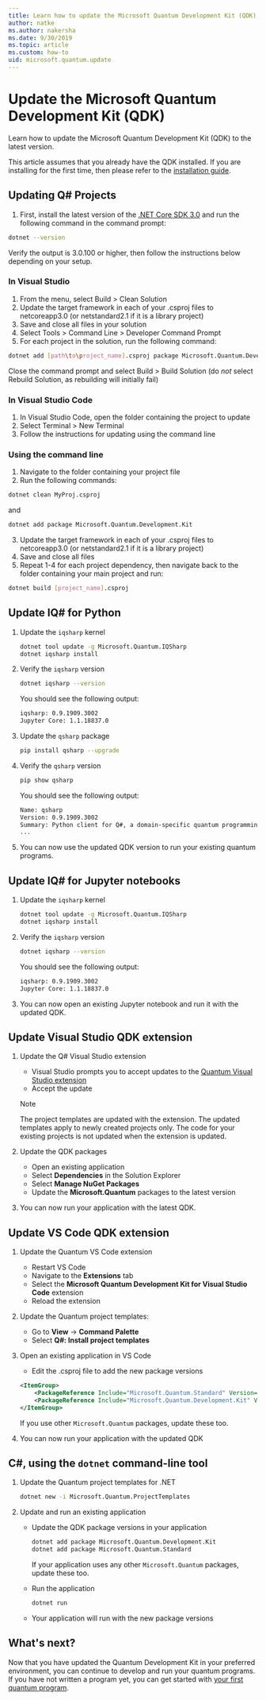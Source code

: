 ```yaml
---
title: Learn how to update the Microsoft Quantum Development Kit (QDK)
author: natke
ms.author: nakersha
ms.date: 9/30/2019
ms.topic: article
ms.custom: how-to
uid: microsoft.quantum.update
---
```


# Update the Microsoft Quantum Development Kit (QDK)

Learn how to update the Microsoft Quantum Development Kit (QDK) to the latest version.

This article assumes that you already have the QDK installed. If you are installing for the first time, then please refer to the [installation guide](xref:microsoft.quantum.install).


## Updating Q# Projects 

1. First, install the latest version of the [.NET Core SDK 3.0](https://dotnet.microsoft.com/download) and run the following command in the command prompt:
```bash
dotnet --version
```
 Verify the output is 3.0.100 or higher, then follow the instructions below depending on your setup.

### In Visual Studio
 
 1. From the menu, select Build > Clean Solution 
 1. Update the target framework in each of your .csproj files to netcoreapp3.0 (or netstandard2.1 if it is a library project)
 1. Save and close all files in your solution
 1. Select Tools > Command Line > Developer Command Prompt
 1. For each project in the solution, run the following command:
 ```bash
 dotnet add [path\to\project_name].csproj package Microsoft.Quantum.Development.Kit`
 ```
 Close the command prompt and select Build > Build Solution (do *not* select Rebuild Solution, as rebuilding will initially fail)

### In Visual Studio Code

1. In Visual Studio Code, open the folder containing the project to update
1. Select Terminal > New Terminal
1. Follow the instructions for updating using the command line

### Using the command line

1. Navigate to the folder containing your project file
2. Run the following commands:
```bash
dotnet clean MyProj.csproj
```

and

```bash
dotnet add package Microsoft.Quantum.Development.Kit
```
3. Update the target framework in each of your .csproj files to netcoreapp3.0 (or netstandard2.1 if it is a library project)
4. Save and close all files
5. Repeat 1-4 for each project dependency, then navigate back to the folder containing your main project and run:
```bash
dotnet build [project_name].csproj
```

## Update IQ# for Python

1. Update the `iqsharp` kernel

    ```bash
    dotnet tool update -g Microsoft.Quantum.IQSharp
    dotnet iqsharp install
    ```

1. Verify the `iqsharp` version

    ```bash
    dotnet iqsharp --version
    ```

    You should see the following output:

    ```bash
    iqsharp: 0.9.1909.3002
    Jupyter Core: 1.1.18837.0
    ```

1. Update the `qsharp` package

    ```bash
    pip install qsharp --upgrade
    ```

1. Verify the `qsharp` version

    ```bash
    pip show qsharp
    ```

    You should see the following output:

    ```bash
    Name: qsharp
    Version: 0.9.1909.3002
    Summary: Python client for Q#, a domain-specific quantum programming language
    ...
    ```

1. You can now use the updated QDK version to run your existing quantum programs.

## Update IQ# for Jupyter notebooks

1. Update the `iqsharp` kernel

    ```bash
    dotnet tool update -g Microsoft.Quantum.IQSharp
    dotnet iqsharp install
    ```

1. Verify the `iqsharp` version

    ```bash
    dotnet iqsharp --version
    ```

    You should see the following output:

    ```bash
    iqsharp: 0.9.1909.3002
    Jupyter Core: 1.1.18837.0
    ```

1. You can now open an existing Jupyter notebook and run it with the updated QDK.

## Update Visual Studio QDK extension

1. Update the Q# Visual Studio extension

    - Visual Studio prompts you to accept updates to the [Quantum Visual Studio extension](https://marketplace.visualstudio.com/items?itemName=quantum.DevKit)
    - Accept the update

    > [!NOTE]
    > The project templates are updated with the extension. The updated templates apply to newly created projects only. The code for your existing projects is not updated when the extension is updated.

1. Update the QDK packages

    - Open an existing application
    - Select **Dependencies** in the Solution Explorer
    - Select **Manage NuGet Packages**
    - Update the **Microsoft.Quantum** packages to the latest version

1. You can now run your application with the latest QDK.

## Update VS Code QDK extension

1. Update the Quantum VS Code extension

    - Restart VS Code
    - Navigate to the **Extensions** tab
    - Select the **Microsoft Quantum Development Kit for Visual Studio Code** extension
    - Reload the extension

1. Update the Quantum project templates:

   - Go to **View** -> **Command Palette**
   - Select **Q#: Install project templates**

1. Open an existing application in VS Code

   - Edit the .csproj file to add the new package versions

    ```xml
    <ItemGroup>
        <PackageReference Include="Microsoft.Quantum.Standard" Version="0.9.1909.3002" />
        <PackageReference Include="Microsoft.Quantum.Development.Kit" Version="0.9.1909.3002" />
    </ItemGroup>
    ```

    If you use other `Microsoft.Quantum` packages, update these too.

1. You can now run your application with the updated QDK

## C#, using the `dotnet` command-line tool

1. Update the Quantum project templates for .NET

    ```bash
    dotnet new -i Microsoft.Quantum.ProjectTemplates
    ```

1. Update and run an existing application

    - Update the QDK package versions in your application

        ```bash
        dotnet add package Microsoft.Quantum.Development.Kit
        dotnet add package Microsoft.Quantum.Standard
        ```

        If your application uses any other `Microsoft.Quantum` packages, update these too.

    - Run the application

        ```bash
        dotnet run
        ```

    - Your application will run with the new package versions

## What's next?

Now that you have updated the Quantum Development Kit in your preferred environment, you can continue to develop and run your quantum programs. If you have not written a program yet, you can get started with [your first quantum program](xref:microsoft.quantum.write-program).
